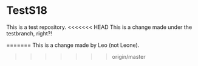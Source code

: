 TestS18
=======
This is a test repository.
<<<<<<< HEAD
This is a change made under the testbranch, right?!

=======
This is a change made by Leo (not Leone).
>>>>>>> origin/master
